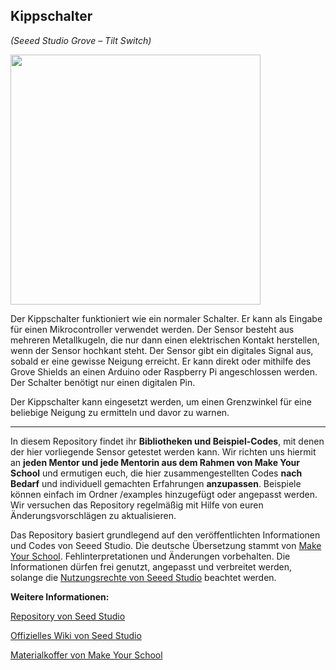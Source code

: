 Kippschalter
----
*(Seeed Studio Grove – Tilt Switch)*

<img src=https://www.makeyourschool.de/wp-content/uploads/2018/10/24_kippschalter-1024x1024.jpg width=400px>

Der Kippschalter funktioniert wie ein normaler Schalter. Er kann als Eingabe für einen Mikrocontroller verwendet werden. Der Sensor besteht aus mehreren Metallkugeln, die nur dann einen elektrischen Kontakt herstellen, wenn der Sensor hochkant steht. Der Sensor gibt ein digitales Signal aus, sobald er eine gewisse Neigung erreicht. Er kann direkt oder mithilfe des Grove Shields an einen Arduino oder Raspberry Pi angeschlossen werden. Der Schalter benötigt nur einen digitalen Pin.

Der Kippschalter kann eingesetzt werden, um einen Grenzwinkel für eine beliebige Neigung zu ermitteln und davor zu warnen.

----

In diesem Repository findet ihr **Bibliotheken und Beispiel-Codes**, mit denen der hier vorliegende Sensor getestet werden kann. Wir richten uns hiermit an **jeden Mentor und jede Mentorin aus dem Rahmen von Make Your School** und ermutigen euch, die hier zusammengestellten Codes **nach Bedarf** und individuell gemachten Erfahrungen **anzupassen**. Beispiele können einfach im Ordner /examples hinzugefügt oder angepasst werden. Wir versuchen das Repository regelmäßig mit Hilfe von euren Änderungsvorschlägen zu aktualisieren.

Das Repository basiert grundlegend auf den veröffentlichten Informationen und Codes von Seeed Studio. 
Die deutsche Übersetzung stammt von [Make Your School](https://www.makeyourschool.de/). Fehlinterpretationen und Änderungen vorbehalten. Die Informationen dürfen frei genutzt, angepasst und verbreitet werden, solange die [Nutzungsrechte von Seeed Studio](https://github.com/Seeed-Studio/Grove_Dust_Sensor/blob/master/License.txt) beachtet werden. 

**Weitere Informationen:**

[Repository von Seed Studio](https://github.com/Seeed-Studio/)

[Offizielles Wiki von Seed Studio](http://wiki.seeedstudio.com/Grove/)

[Materialkoffer von Make Your School](https://www.makeyourschool.de/material/)
